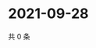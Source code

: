 # 2021-09-28

共 0 条

<!-- BEGIN WEIBO -->
<!-- 最后更新时间 Tue Sep 28 2021 22:00:58 GMT+0800 (China Standard Time) -->

<!-- END WEIBO -->
